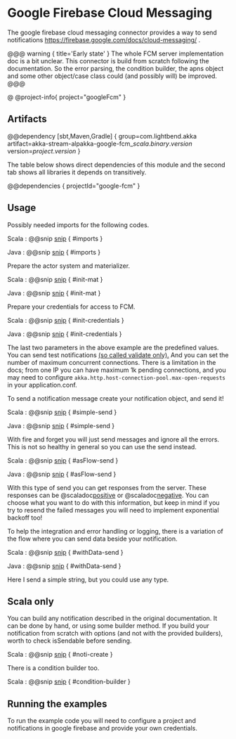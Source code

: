 # Google Firebase Cloud Messaging

The google firebase cloud messaging connector provides a way to send notifications https://firebase.google.com/docs/cloud-messaging/ .

@@@ warning { title='Early state' }
The whole FCM server implementation doc is a bit unclear. 
This connector is build from scratch following the documentation.
So the error parsing, the condition builder, the apns object and some other object/case class
could (and possibly will) be improved.
@@@

@ @project-info{ project="googleFcm" }

## Artifacts

@@dependency [sbt,Maven,Gradle] {
  group=com.lightbend.akka
  artifact=akka-stream-alpakka-google-fcm_$scala.binary.version$
  version=$project.version$
}

The table below shows direct dependencies of this module and the second tab shows all libraries it depends on transitively.

@@dependencies { projectId="google-fcm" }


## Usage

Possibly needed imports for the following codes.

Scala
: @@snip [snip](/google-fcm/src/test/scala/akka/stream/alpakka/google/firebase/fcm/scaladsl/Examples.scala) { #imports }

Java
: @@snip [snip](/google-fcm/src/test/java/akka/stream/alpakka/google/firebase/fcm/javadsl/Examples.java) { #imports }


Prepare the actor system and materializer.

Scala
: @@snip [snip](/google-fcm/src/test/scala/akka/stream/alpakka/google/firebase/fcm/scaladsl/Examples.scala) { #init-mat }

Java
: @@snip [snip](/google-fcm/src/test/java/akka/stream/alpakka/google/firebase/fcm/javadsl/Examples.java) { #init-mat }


Prepare your credentials for access to FCM.

Scala
: @@snip [snip](/google-fcm/src/test/scala/akka/stream/alpakka/google/firebase/fcm/scaladsl/Examples.scala) { #init-credentials }

Java
: @@snip [snip](/google-fcm/src/test/java/akka/stream/alpakka/google/firebase/fcm/javadsl/Examples.java) { #init-credentials }

The last two parameters in the above example are the predefined values. 
You can send test notifications [(so called validate only).](https://firebase.google.com/docs/reference/fcm/rest/v1/projects.messages/send)
And you can set the number of maximum concurrent connections.
There is a limitation in the docs; from one IP you can have maximum 1k pending connections, 
and you may need to configure `akka.http.host-connection-pool.max-open-requests` in your application.conf.

To send a notification message create your notification object, and send it!

Scala
: @@snip [snip](/google-fcm/src/test/scala/akka/stream/alpakka/google/firebase/fcm/scaladsl/Examples.scala) { #simple-send }

Java
: @@snip [snip](/google-fcm/src/test/java/akka/stream/alpakka/google/firebase/fcm/javadsl/Examples.java) { #simple-send }

With fire and forget you will just send messages and ignore all the errors.
This is not so healthy in general so you can use the send instead.

Scala
: @@snip [snip](/google-fcm/src/test/scala/akka/stream/alpakka/google/firebase/fcm/scaladsl/Examples.scala) { #asFlow-send }

Java
: @@snip [snip](/google-fcm/src/test/java/akka/stream/alpakka/google/firebase/fcm/javadsl/Examples.java) { #asFlow-send }

With this type of send you can get responses from the server.
These responses can be @scaladoc[positive](akka.stream.alpakka.google.firebase.fcm.FcmFlowModels.FcmSuccessResponse) or @scaladoc[negative](akka.stream.alpakka.google.firebase.fcm.FcmFlowModels.FcmErrorResponse). 
You can choose what you want to do with this information, but keep in mind
if you try to resend the failed messages you will need to implement exponential backoff too!

To help the integration and error handling or logging, there is a variation of the flow where you can send data beside your notification.

Scala
: @@snip [snip](/google-fcm/src/test/scala/akka/stream/alpakka/google/firebase/fcm/scaladsl/Examples.scala) { #withData-send }

Java
: @@snip [snip](/google-fcm/src/test/java/akka/stream/alpakka/google/firebase/fcm/javadsl/Examples.java) { #withData-send }

Here I send a simple string, but you could use any type.

## Scala only

You can build any notification described in the original documentation.
It can be done by hand, or using some builder method.
If you build your notification from scratch with options (and not with the provided builders), worth to check isSendable before sending.

Scala
: @@snip [snip](/google-fcm/src/test/scala/akka/stream/alpakka/google/firebase/fcm/scaladsl/Examples.scala) { #noti-create }

There is a condition builder too.

Scala
: @@snip [snip](/google-fcm/src/test/scala/akka/stream/alpakka/google/firebase/fcm/scaladsl/Examples.scala) { #condition-builder }

## Running the examples

To run the example code you will need to configure a project and notifications in google firebase and provide your own credentials.
